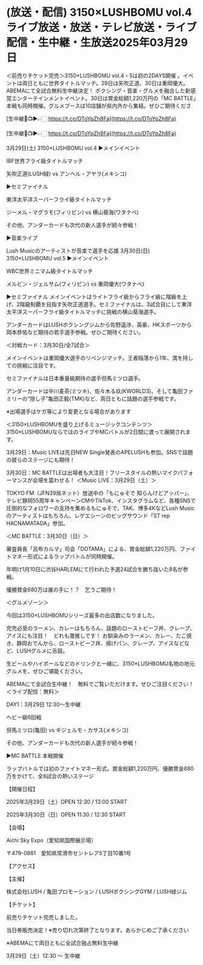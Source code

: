 # (放送・配信) 3150×LUSHBOMU vol.4 ライブ放送・放送・テレビ放送・ライブ配信・生中継・生放送2025年03月29日

＜前売りチケット完売＞3150×LUSHBOMU vol.4・5は初の2DAYS開催 。イベントは両日ともに世界タイトルマッチ。29日は矢吹正道、30日は重岡優大。ABEMAにて全試合無料生中継決定！
ボクシング・音楽・グルメを融合した新感覚エンターテインメントイベント。30日は賞金総額1,220万円の「MC BATTLE」本戦も同時開催。グルメブースは10店舗が県内外から集結。ぜひご期待くださ

[生中継🔴📺▶👉🏻 https://t.co/DToYpZh8Fa](https://t.co/DToYpZh8Fa)

[生中継🔴📺▶👉🏻 https://t.co/DToYpZh8Fa](https://t.co/DToYpZh8Fa)

3月29日(土) 3150×LUSHBOMU vol.4
▶メインイベント

IBF世界フライ級タイトルマッチ

矢吹正道(LUSH緑) vs アンヘル・アヤラ(メキシコ)

▶セミファイナル

東洋太平洋スーパーフライ級タイトルマッチ

ジーメル・マグラモ(フィリピン) vs 横山葵海(ワタナベ)

その他、アンダーカードも次代の新人選手が続々参戦！

▶音楽ライブ

Lush Musicのアーティストが音楽で選手を応援
3月30日(日) 3150×LUSHBOMU vol.5
▶メインイベント

WBC世界ミニマム級タイトルマッチ

メルビン・ジェルサム(フィリピン) vs 重岡優大(ワタナベ)

▶セミファイナル
メインイベントはライトフライ級からフライ級に階級を上げ、2階級制覇を目指す矢吹正道選手。セミファイナルは、3試合目にして東洋太平洋スーパーフライ級タイトルマッチに挑戦の横山葵海選手。

アンダーカードはLUSHボクシングジムから佐野遥渉、英豪、HKスポーツから岡本恭佑など期待の若手選手参戦。ぜひご期待ください。

＜対戦カード：3月30日/全7試合＞


メインイベントは重岡優大選手のリベンジマッチ。王者陥落から1年、満を持しての挑戦に注目です。

セミファイナルは日本重量級期待の選手但馬ミツロ選手。

アンダーカードは中川麦茶(ミツキ)、佐々木る玖(KWORLD3)、そして亀田ファミリーの“隠し子”亀田正毅(TMK)など、両日ともに話題の選手参戦です。

※出場選手はケガ等により変更となる場合があります

＜3150×LUSHBOMUを盛り上げるミュージックコンテンツ＞
3150×LUSHBOMUならではのライブやMCバトルが2日間に渡って展開されます。


3月29日：Music LIVEは先日NEW Single発表のAPELUSHも参加。SNSで話題の彼らのステージにも期待！

3月30日：MC BATTLEは出場者も大注目！フリースタイルの熱いマイクパフォーマンスが会場を震わせる！
＜Music LIVE：3月29日（土）＞

TOKYO FM（JFN39局ネット）放送中の「もにゅそで 知らんけどアッパー」、テレビ静岡55周年キャンペーンCMやTikTok、インスタグラムなど、各種SNSで圧倒的なフォロワーの支持を集めるもにゅそで、TAK、博多4KなどLush Musicのアーティストはもちろん、レゲエシーンのビッグサウンド「ST rep HACNAMATADA」参加。


＜MC BATTLE：3月30日（日）＞

審査員長「呂布カルマ」司会「DOTAMA」による、賞金総額1,220万円、ファイトマネー形式によるラップバトルが同時開催。

年明け1月10日に渋谷HARLEMにて行われた予選24試合を勝ち抜いた8名が参戦。

優勝賞金680万は誰の手に！？　乞うご期待！

＜グルメゾーン＞

今回は3150×LUSHBOMUシリーズ最多の出店数になりました。


完売必至のラーメン、カレーはもちろん、話題のローストビーフ丼、クレープ、アイスにも注目！　どれも激推しです！
お馴染みのラーメン、カレー、たこ焼き、静岡おでんから、ローストビーフ丼、揚げパン、クレープ、アイスなどなど、LUSHグルメに舌鼓。

生ビールやハイボールなどのドリンクと一緒に、3150×LUSHBOMU名物の地元グルメを、ぜひご堪能ください。


ABEMAにて全試合生中継！　無料でご覧いただけます。ぜひご注目ください！
＜ライブ配信：無料＞

DAY1：3月29日 12:30〜生中継

ヘビー級6回戦

但馬ミツロ(亀田) vs ギジェルモ・カサス(メキシコ)

その他、アンダーカードも次代の新人選手が続々参戦！

▶MC BATTLE 本戦開催

ラップバトルでは初のファイトマネー形式。賞金総額1,220万円、優勝賞金680万をかけて、全8試合の熱いステージ

【開催日程】

2025年3月29日（土）OPEN 12:30 / 13:00 START

2025年3月30日（日）OPEN 11:30 / 12:30 START

【会場】

Aichi Sky Expo（愛知県国際展示場）

〒479-0881　愛知県常滑市セントレア5丁目10番1号

【アクセス】

【主催】

株式会社LUSH / 亀田プロモーション / LUSHボクシングGYM / LUSH緑ジム

【チケット】

前売りチケット完売しました。

当日券販売決定！※売り切れ次第終了となります。あらかじめご了承ください

※ABEMAにて両日ともに全試合独占無料生中継

3月29日（土）12:30 〜 生中継
